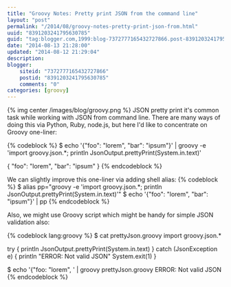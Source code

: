 ```yaml
---
title: "Groovy Notes: Pretty print JSON from the command line"
layout: "post"
permalink: "/2014/08/groovy-notes-pretty-print-json-from.html"
uuid: "8391203241795630785"
guid: "tag:blogger.com,1999:blog-7372777165432727866.post-8391203241795630785"
date: "2014-08-13 21:28:00"
updated: "2014-08-12 21:29:04"
description: 
blogger:
    siteid: "7372777165432727866"
    postid: "8391203241795630785"
    comments: "0"
categories: [groovy]
---
```

{% img center /images/blog/groovy.png %}
JSON pretty print it's common task while working with JSON from command line. There are many ways of doing this via Python, Ruby, node.js, but here I'd like to concentrate on Groovy one-liner:

{% codeblock %}
$ echo '{"foo": "lorem", "bar": "ipsum"}' | groovy -e 'import groovy.json.*; println JsonOutput.prettyPrint(System.in.text)'

{
    "foo": "lorem",
    "bar": "ipsum"
}
{% endcodeblock %}

We can slightly improve this one-liner via adding shell alias:
{% codeblock %}
$ alias pp="groovy -e 'import groovy.json.*; println JsonOutput.prettyPrint(System.in.text)'"
$ echo '{"foo": "lorem", "bar": "ipsum"}' | pp
{% endcodeblock %}

Also, we might use Groovy script which might be handy for simple JSON validation also:

{% codeblock lang:groovy %}
$ cat prettyJson.groovy 
import groovy.json.*

try {
  println JsonOutput.prettyPrint(System.in.text)
} catch (JsonException e) {
  println "ERROR: Not valid JSON"
  System.exit(1)
}

$ echo '{"foo: "lorem", ' | groovy prettyJson.groovy
ERROR: Not valid JSON
{% endcodeblock %}